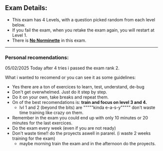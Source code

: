 ## Exam Details: 

- This exam has 4 Levels, with a question picked random from each level below.
- If you fail the exam, when you retake the exam again, you will restart at Level 1.
- There is <ins>**No Norminette**</ins> in this exam.

---
### Personal recomendations:
05/02/2025 Today after 4 tries i passed the exam rank 2. 

What i wanted to recomend or you can see it as some guidelines: 
- Yes there are a ton of exercices to learn, test, understand, de-bug
- Don't get overwhelmed. Just do it step by step.
- Do it on your own, take breaks and repeat them.
- On of the best recomendations is: **train and focus on level 3 and 4.**
	- lvl 1 and 2 (beyond the bits) are """""kinda e-a-s-y""""" don't waste time training like crazy on them.
- Remember in the exam you could end up with only 10 minutes or 20 minutes for the last exercices.
- Do the exam every week (even if you are not ready) 
- Don't waste time!! do the proyects aswell in pararel. (i waste 2 weeks training for the exam)
	- maybe morning train the exam and in the afternoon do the proyects.
